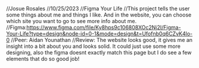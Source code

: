 //Josue Rosales
//10/25/2023
//Figma Your Life
//This project tells the user some things about me and things I like. And in the website, you can choose which site you want to go to see more info about me.
//Figma:https://www.figma.com/file/Ky8hps9c106808XOc2Nj2I/Figma-Your-Life?type=design&node-id=0-1&mode=design&t=Ufofnb0q6CZvK4lo-0
//Peer: Aidan Younathan
//Review: The website looks good, it gives me an insight into a bit about you and looks solid. It could just use some more designing, also the figma doesnt exactly match this page but I do see a few elements that do so good job!
